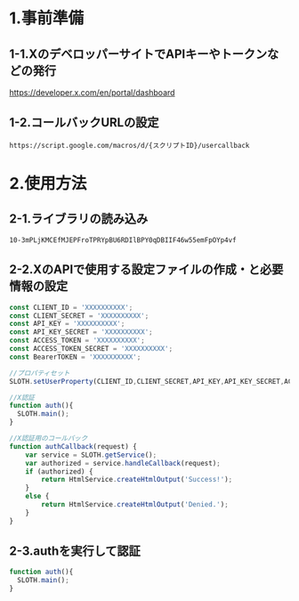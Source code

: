 


# 1.事前準備

## 1-1.XのデベロッパーサイトでAPIキーやトークンなどの発行
https://developer.x.com/en/portal/dashboard

## 1-2.コールバックURLの設定
```
https://script.google.com/macros/d/{スクリプトID}/usercallback
```

# 2.使用方法
## 2-1.ライブラリの読み込み

```
10-3mPLjKMCEfMJEPFroTPRYpBU6RDIlBPY0qDBIIF46w55emFpOYp4vf
```
## 2-2.XのAPIで使用する設定ファイルの作成・と必要情報の設定

```javascript
const CLIENT_ID = 'XXXXXXXXXX';
const CLIENT_SECRET = 'XXXXXXXXXX';
const API_KEY = 'XXXXXXXXXX';
const API_KEY_SECRET = 'XXXXXXXXXX';
const ACCESS_TOKEN = 'XXXXXXXXXX';
const ACCESS_TOKEN_SECRET = 'XXXXXXXXXX';
const BearerTOKEN = 'XXXXXXXXXX';

//プロパティセット
SLOTH.setUserProperty(CLIENT_ID,CLIENT_SECRET,API_KEY,API_KEY_SECRET,ACCESS_TOKEN,ACCESS_TOKEN_SECRET,BearerTOKEN);

//X認証
function auth(){
  SLOTH.main();
}

//X認証用のコールバック
function authCallback(request) {
    var service = SLOTH.getService();
    var authorized = service.handleCallback(request);
    if (authorized) {
        return HtmlService.createHtmlOutput('Success!');
    }
    else {
        return HtmlService.createHtmlOutput('Denied.');
    }
}
```
## 2-3.authを実行して認証

```javascript
function auth(){
  SLOTH.main();
}

```